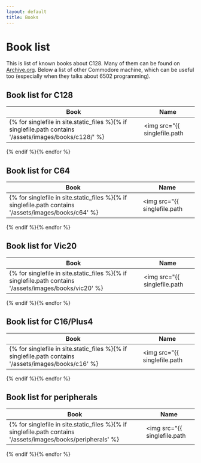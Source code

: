 ```yaml
---
layout: default
title: Books
---
```


# Book list 

This is list of known books about C128. Many of them can be found on [Archive.org](https://archive.org/).
Below a list of other Commodore machine, which can be useful too (especially when they talks about 6502 programming).

## Book list for C128

|Book|Name|
|-|-|
{% for singlefile in site.static_files %}{% if singlefile.path contains '/assets/images/books/c128/' %}|<img src="{{ singlefile.path | remove_first: "/" }}" width="100">|{{ singlefile.basename }}|
{% endif %}{% endfor %}

## Book list for C64

|Book|Name|
|-|-|
{% for singlefile in site.static_files %}{% if singlefile.path contains '/assets/images/books/c64' %}|<img src="{{ singlefile.path | remove_first: "/" }}" width="100">|{{ singlefile.basename }}|
{% endif %}{% endfor %}

## Book list for Vic20

|Book|Name|
|-|-|
{% for singlefile in site.static_files %}{% if singlefile.path contains '/assets/images/books/vic20' %}|<img src="{{ singlefile.path | remove_first: "/" }}" width="100">|{{ singlefile.basename }}|
{% endif %}{% endfor %}

## Book list for C16/Plus4

|Book|Name|
|-|-|
{% for singlefile in site.static_files %}{% if singlefile.path contains '/assets/images/books/c16' %}|<img src="{{ singlefile.path | remove_first: "/" }}" width="100">|{{ singlefile.basename }}|
{% endif %}{% endfor %}

## Book list for peripherals

|Book|Name|
|-|-|
{% for singlefile in site.static_files %}{% if singlefile.path contains '/assets/images/books/peripherals' %}|<img src="{{ singlefile.path | remove_first: "/" }}" width="100">|{{ singlefile.basename }}|
{% endif %}{% endfor %}
